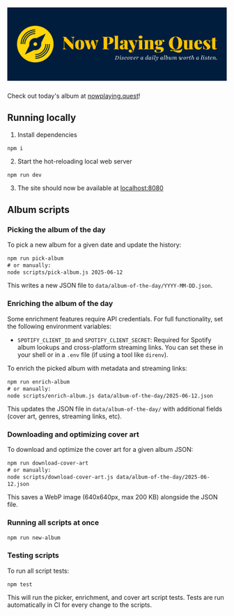 # ![Now Playing Quest](./branding/combination-mark-horizontal-midnight-bg.png)

Check out today's album at [nowplaying.quest](https://nowplaying.quest)!

## Running locally

1. Install dependencies

```console
npm i
```

2. Start the hot-reloading local web server

```console
npm run dev
```

3. The site should now be available at [localhost:8080](http://localhost:8080/)

## Album scripts

### Picking the album of the day

To pick a new album for a given date and update the history:

```console
npm run pick-album
# or manually:
node scripts/pick-album.js 2025-06-12
```

This writes a new JSON file to `data/album-of-the-day/YYYY-MM-DD.json`.

### Enriching the album of the day

Some enrichment features require API credentials. For full functionality, set the following environment variables:

- `SPOTIFY_CLIENT_ID` and `SPOTIFY_CLIENT_SECRET`: Required for Spotify album lookups and cross-platform streaming links. You can set these in your shell or in a `.env` file (if using a tool like `direnv`).

To enrich the picked album with metadata and streaming links:

```console
npm run enrich-album
# or manually:
node scripts/enrich-album.js data/album-of-the-day/2025-06-12.json
```

This updates the JSON file in `data/album-of-the-day/` with additional fields (cover art, genres, streaming links, etc).

### Downloading and optimizing cover art

To download and optimize the cover art for a given album JSON:

```console
npm run download-cover-art
# or manually:
node scripts/download-cover-art.js data/album-of-the-day/2025-06-12.json
```

This saves a WebP image (640x640px, max 200 KB) alongside the JSON file.

### Running all scripts at once

```console
npm run new-album
```

### Testing scripts

To run all script tests:

```console
npm test
```

This will run the picker, enrichment, and cover art script tests. Tests are run automatically in CI for every change to the scripts.
